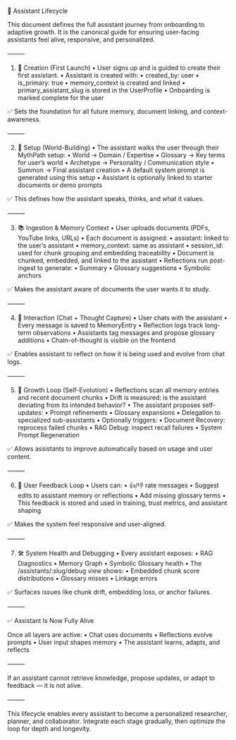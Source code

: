 🧠 Assistant Lifecycle

This document defines the full assistant journey from onboarding to adaptive growth. It is the canonical guide for ensuring user-facing assistants feel alive, responsive, and personalized.

⸻

1. 🎉 Creation (First Launch)
   • User signs up and is guided to create their first assistant.
   • Assistant is created with:
   • created_by: user
   • is_primary: true
   • memory_context is created and linked
   • primary_assistant_slug is stored in the UserProfile
   • Onboarding is marked complete for the user

✅ Sets the foundation for all future memory, document linking, and context-awareness.

⸻

2. 🧩 Setup (World-Building)
   • The assistant walks the user through their MythPath setup:
   • World → Domain / Expertise
   • Glossary → Key terms for user’s world
   • Archetype → Personality / Communication style
   • Summon → Final assistant creation
   • A default system prompt is generated using this setup
   • Assistant is optionally linked to starter documents or demo prompts

✅ This defines how the assistant speaks, thinks, and what it values.

⸻

3. 📚 Ingestion & Memory Context
   • User uploads documents (PDFs, YouTube links, URLs)
   • Each document is assigned:
   • assistant: linked to the user’s assistant
   • memory_context: same as assistant
   • session_id: used for chunk grouping and embedding traceability
   • Document is chunked, embedded, and linked to the assistant
   • Reflections run post-ingest to generate:
   • Summary
   • Glossary suggestions
   • Symbolic anchors

✅ Makes the assistant aware of documents the user wants it to study.

⸻

4. 💬 Interaction (Chat + Thought Capture)
   • User chats with the assistant
   • Every message is saved to MemoryEntry
   • Reflection logs track long-term observations
   • Assistants tag messages and propose glossary additions
   • Chain-of-thought is visible on the frontend

✅ Enables assistant to reflect on how it is being used and evolve from chat logs.

⸻

5. 🔁 Growth Loop (Self-Evolution)
   • Reflections scan all memory entries and recent document chunks
   • Drift is measured: is the assistant deviating from its intended behavior?
   • The assistant proposes self-updates:
   • Prompt refinements
   • Glossary expansions
   • Delegation to specialized sub-assistants
   • Optionally triggers:
   • Document Recovery: reprocess failed chunks
   • RAG Debug: inspect recall failures
   • System Prompt Regeneration

✅ Allows assistants to improve automatically based on usage and user content.

⸻

6. 🌱 User Feedback Loop
   • Users can:
   • 👍/👎 rate messages
   • Suggest edits to assistant memory or reflections
   • Add missing glossary terms
   • This feedback is stored and used in training, trust metrics, and assistant shaping

✅ Makes the system feel responsive and user-aligned.

⸻

7. 🛠️ System Health and Debugging
   • Every assistant exposes:
   • RAG Diagnostics
   • Memory Graph
   • Symbolic Glossary health
   • The /assistants/:slug/debug view shows:
   • Embedded chunk score distributions
   • Glossary misses
   • Linkage errors

✅ Surfaces issues like chunk drift, embedding loss, or anchor failures.

⸻

✅ Assistant Is Now Fully Alive

Once all layers are active:
• Chat uses documents
• Reflections evolve prompts
• User input shapes memory
• The assistant learns, adapts, and reflects

⸻

If an assistant cannot retrieve knowledge, propose updates, or adapt to feedback — it is not alive.

⸻

This lifecycle enables every assistant to become a personalized researcher, planner, and collaborator. Integrate each stage gradually, then optimize the loop for depth and longevity.
